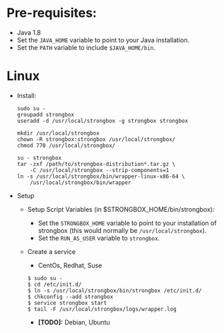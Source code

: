 
# Pre-requisites:
* Java 1.8
* Set the `JAVA_HOME` variable to point to your Java installation.
* Set the `PATH` variable to include `$JAVA_HOME/bin`.

# Linux

* Install:

    ```
    sudo su -
    groupadd strongbox
    useradd -d /usr/local/strongbox -g strongbox strongbox
    
    mkdir /usr/local/strongbox
    chown -R strongbox:strongbox /usr/local/strongbox/
    chmod 770 /usr/local/strongbox/
    
    su - strongbox
    tar -zxf /path/to/strongbox-distribution*.tar.gz \
        -C /usr/local/strongbox --strip-components=1
    ln -s /usr/local/strongbox/bin/wrapper-linux-x86-64 \
        /usr/local/strongbox/bin/wrapper
    ```

* Setup
  * Setup Script Variables (in $STRONGBOX_HOME/bin/strongbox):
    * Set the `STRONGBOX_HOME` variable to point to your installation of strongbox (this would normally be `/usr/local/strongbox`).
    * Set the `RUN_AS_USER` variable to `strongbox`.
  * Create a service
    * CentOs, Redhat, Suse
    ```
    $ sudo su -
    $ cd /etc/init.d/
    $ ln -s /usr/local/strongbox/bin/strongbox /etc/init.d/
    $ chkconfig --add strongbox
    $ service strongbox start
    $ tail -F /usr/local/strongbox/logs/wrapper.log
    ```

    * **[TODO]:** Debian, Ubuntu